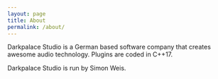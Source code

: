 ```yaml
---
layout: page
title: About
permalink: /about/
---
```


Darkpalace Studio is a German based software company that creates awesome audio technology. Plugins are coded in C++17.

Darkpalace Studio is run by Simon Weis.